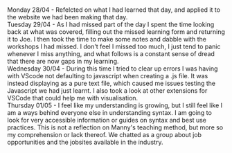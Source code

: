 <br>Monday 28/04 - Refelcted on what I had learned that day, and applied it to the website we had been making that day.
<br>
Tuesday 29/04 - As I had missed part of the day I spent the time looking back at what was covered, filling out the missed learning form and returning it to Joe. I then took the time to make some notes and dabble with the workshops I had missed. I don't feel I missed too much, I just tend to panic whenever I miss anything, and what follows is a constant sense of dread that there are now gaps in my learning.
<br>
Wednesday 30/04 - During this time I tried to clear up errors I was having with VScode not defaulting to javascript when creating a .js file. It was instead displaying as a pure text file, which caused me issues testing the Javascript we had just learnt. I also took a look at other extensions for VSCode that could help me with visualisation.
<br>
Thursday 01/05 - I feel like my understanding is growing, but I still feel like I am a ways behind everyone else in understanding syntax. I am going to look for very accessible information or guides on syntax and best use practices. This is not a reflection on Manny's teaching method, but more so my comprehension or lack thereof. We chatted as a group about job opportunities and the jobsites available in the industry.<br>